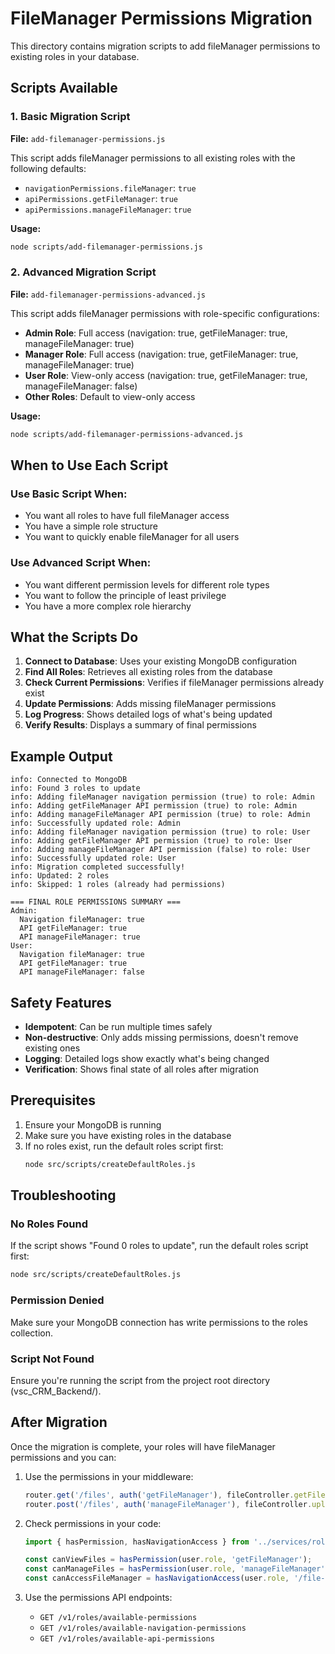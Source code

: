 # FileManager Permissions Migration

This directory contains migration scripts to add fileManager permissions to existing roles in your database.

## Scripts Available

### 1. Basic Migration Script
**File:** `add-filemanager-permissions.js`

This script adds fileManager permissions to all existing roles with the following defaults:
- `navigationPermissions.fileManager`: `true`
- `apiPermissions.getFileManager`: `true`
- `apiPermissions.manageFileManager`: `true`

**Usage:**
```bash
node scripts/add-filemanager-permissions.js
```

### 2. Advanced Migration Script
**File:** `add-filemanager-permissions-advanced.js`

This script adds fileManager permissions with role-specific configurations:

- **Admin Role**: Full access (navigation: true, getFileManager: true, manageFileManager: true)
- **Manager Role**: Full access (navigation: true, getFileManager: true, manageFileManager: true)
- **User Role**: View-only access (navigation: true, getFileManager: true, manageFileManager: false)
- **Other Roles**: Default to view-only access

**Usage:**
```bash
node scripts/add-filemanager-permissions-advanced.js
```

## When to Use Each Script

### Use Basic Script When:
- You want all roles to have full fileManager access
- You have a simple role structure
- You want to quickly enable fileManager for all users

### Use Advanced Script When:
- You want different permission levels for different role types
- You want to follow the principle of least privilege
- You have a more complex role hierarchy

## What the Scripts Do

1. **Connect to Database**: Uses your existing MongoDB configuration
2. **Find All Roles**: Retrieves all existing roles from the database
3. **Check Current Permissions**: Verifies if fileManager permissions already exist
4. **Update Permissions**: Adds missing fileManager permissions
5. **Log Progress**: Shows detailed logs of what's being updated
6. **Verify Results**: Displays a summary of final permissions

## Example Output

```
info: Connected to MongoDB
info: Found 3 roles to update
info: Adding fileManager navigation permission (true) to role: Admin
info: Adding getFileManager API permission (true) to role: Admin
info: Adding manageFileManager API permission (true) to role: Admin
info: Successfully updated role: Admin
info: Adding fileManager navigation permission (true) to role: User
info: Adding getFileManager API permission (true) to role: User
info: Adding manageFileManager API permission (false) to role: User
info: Successfully updated role: User
info: Migration completed successfully!
info: Updated: 2 roles
info: Skipped: 1 roles (already had permissions)

=== FINAL ROLE PERMISSIONS SUMMARY ===
Admin:
  Navigation fileManager: true
  API getFileManager: true
  API manageFileManager: true
User:
  Navigation fileManager: true
  API getFileManager: true
  API manageFileManager: false
```

## Safety Features

- **Idempotent**: Can be run multiple times safely
- **Non-destructive**: Only adds missing permissions, doesn't remove existing ones
- **Logging**: Detailed logs show exactly what's being changed
- **Verification**: Shows final state of all roles after migration

## Prerequisites

1. Ensure your MongoDB is running
2. Make sure you have existing roles in the database
3. If no roles exist, run the default roles script first:
   ```bash
   node src/scripts/createDefaultRoles.js
   ```

## Troubleshooting

### No Roles Found
If the script shows "Found 0 roles to update", run the default roles script first:
```bash
node src/scripts/createDefaultRoles.js
```

### Permission Denied
Make sure your MongoDB connection has write permissions to the roles collection.

### Script Not Found
Ensure you're running the script from the project root directory (vsc_CRM_Backend/).

## After Migration

Once the migration is complete, your roles will have fileManager permissions and you can:

1. Use the permissions in your middleware:
   ```javascript
   router.get('/files', auth('getFileManager'), fileController.getFiles);
   router.post('/files', auth('manageFileManager'), fileController.uploadFile);
   ```

2. Check permissions in your code:
   ```javascript
   import { hasPermission, hasNavigationAccess } from '../services/role.service.js';
   
   const canViewFiles = hasPermission(user.role, 'getFileManager');
   const canManageFiles = hasPermission(user.role, 'manageFileManager');
   const canAccessFileManager = hasNavigationAccess(user.role, '/file-manager');
   ```

3. Use the permissions API endpoints:
   - `GET /v1/roles/available-permissions`
   - `GET /v1/roles/available-navigation-permissions`
   - `GET /v1/roles/available-api-permissions` 